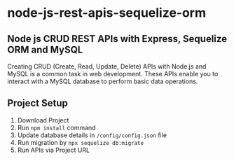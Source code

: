 # node-js-rest-apis-sequelize-orm

## Node js CRUD REST APIs with Express, Sequelize ORM and MySQL

Creating CRUD (Create, Read, Update, Delete) APIs with Node.js and MySQL is a common task in web development. These APIs enable you to interact with a MySQL database to perform basic data operations.

## Project Setup

1. Download Project
2. Run `npm install` command
3. Update database details in `/config/config.json` file
4. Run migration by `npx sequelize db:migrate`
5. Run APIs via Project URL
